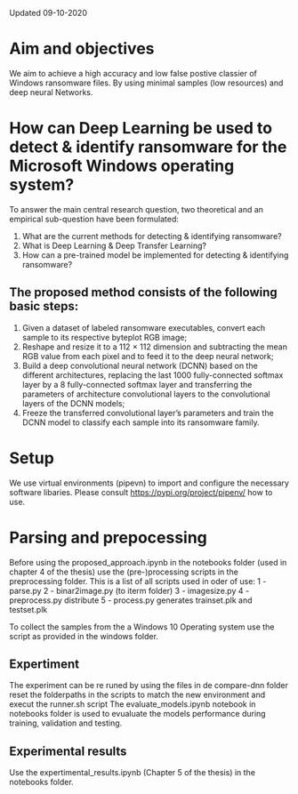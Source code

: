 Updated 09-10-2020

# Aim and objectives
We aim to achieve a high accuracy and low false postive classier of Windows ransomware files. 
By using minimal samples (low resources) and deep neural Networks.

# How can Deep Learning be used to detect & identify ransomware for the Microsoft Windows operating system?

To answer the main central research question, two theoretical and an empirical sub-question have been formulated:

1.	What are the current methods for detecting & identifying ransomware?
2.	What is Deep Learning & Deep Transfer Learning?
3.	How can a pre-trained model be implemented for detecting & identifying ransomware?

## The proposed method consists of the following basic steps: 
1) Given a dataset of labeled ransomware executables, convert each sample to its respective byteplot RGB image; 
2) Reshape and resize it to a 112 × 112 dimension and subtracting the mean RGB value from each pixel and to feed it to the deep neural network; 
3) Build a deep convolutional neural network (DCNN) based on the different architectures, 
replacing the last 1000 fully-connected softmax layer by a 8 fully-connected softmax layer and transferring the parameters of architecture convolutional layers to the convolutional layers of the DCNN models;
4) Freeze the transferred convolutional layer’s parameters and train the DCNN model to classify each sample into its ransomware family.


# Setup 
We use virtual environments (pipevn) to import and configure the necessary software libaries.
Please consult https://pypi.org/project/pipenv/ how to use.

# Parsing and prepocessing
Before using the proposed_approach.ipynb in the notebooks folder (used in chapter 4 of the thesis) use the (pre-)processing scripts in the preprocessing folder.
This is a list of all scripts used in oder of use:
1 - parse.py
2 - binar2image.py (to iterm folder)
3 - imagesize.py 
4 - preprocess.py distribute
5 - process.py generates trainset.plk and testset.plk

To collect the samples from the a Windows 10 Operating system use the script as provided in the windows folder.

## Expertiment
The experiment can be re runed by using the files in de compare-dnn folder
reset the folderpaths in the scripts to match the new environment and execut the runner.sh script 
The evaluate_models.ipynb notebook in notebooks folder is used to evualuate the models performance during training, validation and testing.

## Experimental results
Use the expertimental_results.ipynb (Chapter 5 of the thesis) in the notebooks folder.

